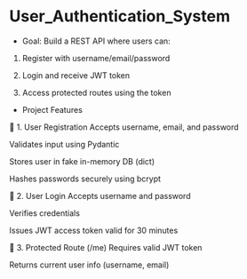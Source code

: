 # User_Authentication_System

* Goal: Build a REST API where users can:

1. Register with username/email/password

2. Login and receive JWT token

3. Access protected routes using the token

 * Project Features
 
🔹 1. User Registration
Accepts username, email, and password

Validates input using Pydantic

Stores user in fake in-memory DB (dict)

Hashes passwords securely using bcrypt

🔹 2. User Login
Accepts username and password

Verifies credentials

Issues JWT access token valid for 30 minutes

🔹 3. Protected Route (/me)
Requires valid JWT token

Returns current user info (username, email)